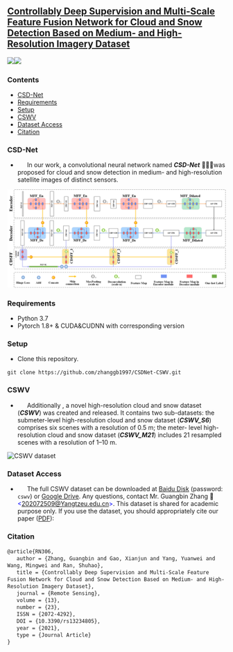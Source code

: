 ## [Controllably Deep Supervision and Multi-Scale Feature Fusion Network for Cloud and Snow Detection Based on Medium- and High-Resolution Imagery Dataset](<https://www.mdpi.com/2072-4292/13/23/4805>)

![](https://img.shields.io/badge/python-%3E%3DV3.0-red)![](https://img.shields.io/badge/pytorch-%3E%3DV1.5.0-blue)

### Contents 

+ [CSD-Net](#CSD-Net)
+ [Requirements](#Requirements)
+ [Setup](#Setup)
+ [CSWV](#CSWV)
+ [Dataset Access](#DatasetAccess)
+ [Citation](#Citation)


### CSD-Net

+ &ensp; &ensp; In our work,  a convolutional neural network named ***CSD-Net*** 🚀🚀🚀was proposed for cloud and snow detection in medium- and high-resolution satellite images of distinct sensors. 

![CSD-Net](images/CSDNet.png)  

### Requirements
+ Python 3.7
+ Pytorch 1.8+ & CUDA&CUDNN with corresponding version

### Setup
+ Clone this repository.
```
git clone https://github.com/zhanggb1997/CSDNet-CSWV.git
```

### CSWV


+ &ensp; &ensp; Additionally , a novel high-resolution cloud and snow dataset (***CSWV***) was created and released. It contains two sub-datasets: the submeter-level high-resolution cloud and snow dataset (***CSWV_S6***) comprises six scenes with a resolution of 0.5 m; the meter- level high-resolution cloud and snow dataset (***CSWV_M21***) includes 21 resampled scenes with a resolution of 1–10 m. 

![CSWV dataset](images/CSWV.png)


### Dataset Access

+  &ensp;  &ensp; The full CSWV dataset can be downloaded at [Baidu Disk](<https://pan.baidu.com/s/1PviazxiYg_sNNHREdBYneg>) (password: `cswv`)  or [Google Drive](<https://drive.google.com/drive/folders/1vvKT0zN0nAHD_ECzHMCO1YzS8v2_ZHBM?usp=sharing>). Any questions, contact Mr. Guangbin Zhang 💌<font color=blue>&lt;202072509@Yangtzeu.edu.cn&gt;</font>. This dataset is shared for academic purpose only. If you use the dataset, you should appropriately cite our paper ([PDF](<https://www.mdpi.com/2072-4292/13/23/4805/pdf>)): 

### Citation

```
@article{RN306,
   author = {Zhang, Guangbin and Gao, Xianjun and Yang, Yuanwei and Wang, Mingwei and Ran, Shuhao},
   title = {Controllably Deep Supervision and Multi-Scale Feature Fusion Network for Cloud and Snow Detection Based on Medium- and High-Resolution Imagery Dataset},
   journal = {Remote Sensing},
   volume = {13},
   number = {23},
   ISSN = {2072-4292},
   DOI = {10.3390/rs13234805},
   year = {2021},
   type = {Journal Article}
}
```